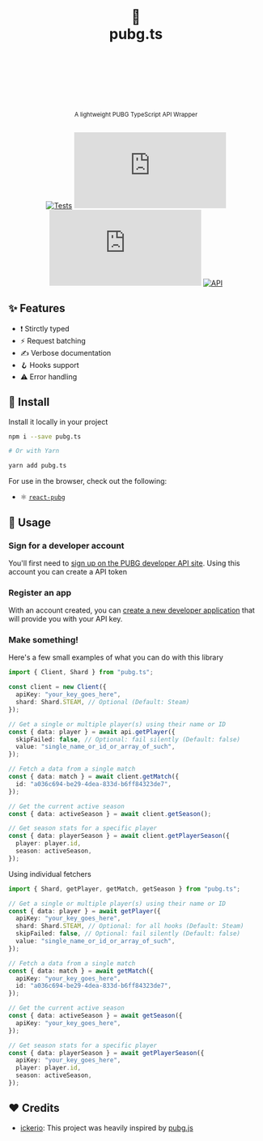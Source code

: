 <div align="center">
  <h1>
    <br/>
    <br/>
    🐔
    <br />
    pubg.ts
    <br />
    <br />
    <br />
    <br />
  </h1>
  <sup>
    <br />
    A lightweight PUBG TypeScript API Wrapper</em>
    <br />
    <br />
  </sup>
  
  [![Tests](https://img.shields.io/github/workflow/status/nurodev/pubg.ts/CI?label=%20&logo=github&logoColor=white&style=for-the-badge)](https://github.com/nurodev/pubg.ts)
  [![Package Version](https://img.shields.io/npm/v/pubg.ts?label=%20&style=for-the-badge)](https://www.npmjs.com/package/pubg.ts)
  [![Package Monthly Downloads](https://img.shields.io/npm/dm/pubg.ts?color=blue&label=%20&style=for-the-badge)](https://www.npmjs.com/package/pubg.ts)
  [![API](https://img.shields.io/badge/-API-yellow.svg?style=for-the-badge)](https://documentation.pubg.com)
  
</div>

## ✨ Features

- ❗ Stirctly typed
- ⚡ Request batching
- ✍️ Verbose documentation
- 🪝 Hooks support
- ⚠️ Error handling

## 🚀 Install

Install it locally in your project

```bash
npm i --save pubg.ts

# Or with Yarn

yarn add pubg.ts
```

For use in the browser, check out the following:

- ⚛️ [`react-pubg`](https://github.com/nurodev/react-pubg)

## 🦄 Usage

### Sign for a developer account

You'll first need to [sign up on the PUBG developer API site](https://developer.playbattlegrounds.com/). Using this account you can create a API token

### Register an app

With an account created, you can [create a new developer application](https://developer.playbattlegrounds.com/apps/new?locale=en) that will provide you with your API key.

### Make something!

Here's a few small examples of what you can do with this library

```typescript
import { Client, Shard } from "pubg.ts";

const client = new Client({
  apiKey: "your_key_goes_here",
  shard: Shard.STEAM, // Optional (Default: Steam)
});

// Get a single or multiple player(s) using their name or ID
const { data: player } = await api.getPlayer({
  skipFailed: false, // Optional: fail silently (Default: false)
  value: "single_name_or_id_or_array_of_such",
});

// Fetch a data from a single match
const { data: match } = await client.getMatch({
  id: "a036c694-be29-4dea-833d-b6ff84323de7",
});

// Get the current active season
const { data: activeSeason } = await client.getSeason();

// Get season stats for a specific player
const { data: playerSeason } = await client.getPlayerSeason({
  player: player.id,
  season: activeSeason,
});
```

Using individual fetchers

```typescript
import { Shard, getPlayer, getMatch, getSeason } from "pubg.ts";

// Get a single or multiple player(s) using their name or ID
const { data: player } = await getPlayer({
  apiKey: "your_key_goes_here",
  shard: Shard.STEAM, // Optional: for all hooks (Default: Steam)
  skipFailed: false, // Optional: fail silently (Default: false)
  value: "single_name_or_id_or_array_of_such",
});

// Fetch a data from a single match
const { data: match } = await getMatch({
  apiKey: "your_key_goes_here",
  id: "a036c694-be29-4dea-833d-b6ff84323de7",
});

// Get the current active season
const { data: activeSeason } = await getSeason({
  apiKey: "your_key_goes_here",
});

// Get season stats for a specific player
const { data: playerSeason } = await getPlayerSeason({
  apiKey: "your_key_goes_here",
  player: player.id,
  season: activeSeason,
});
```

## ❤️ Credits

- [ickerio](https://github.com/ickerio): This project was heavily inspired by [pubg.js](https://github.com/ickerio/pubg.js)
